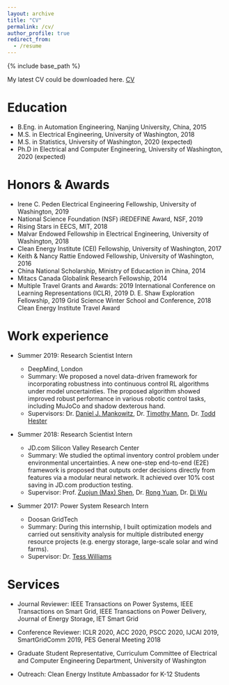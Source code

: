 ```yaml
---
layout: archive
title: "CV"
permalink: /cv/
author_profile: true
redirect_from:
  - /resume
---
```


{% include base_path %}

My latest CV could be downloaded here. [CV](https://drive.google.com/file/d/1e4vGRPEcI7w9w712VtC8JZkrK3vHIJf4/view?usp=sharing)

Education
======
* B.Eng. in Automation Engineering, Nanjing University, China, 2015
* M.S. in Electrical Engineering, University of Washington, 2018
* M.S. in Statistics, University of Washington, 2020 (expected)
* Ph.D in Electrical and Computer Engineering, University of Washington, 2020 (expected)

Honors & Awards
======
* Irene C. Peden Electrical Engineering Fellowship, University of Washington, 2019
* National Science Foundation (NSF) iREDEFINE Award, NSF, 2019 
* Rising Stars in EECS, MIT, 2018 
* Malvar Endowed Fellowship in Electrical Engineering, University of Washington, 2018
* Clean Energy Institute (CEI) Fellowship, University of Washington, 2017
* Keith & Nancy Rattie Endowed Fellowship, University of Washington, 2016
* China National Scholarship, Ministry of Educaction in China, 2014	
* Mitacs Canada Globalink Research Fellowship, 2014	
* Multiple Travel Grants and Awards: 2019 International Conference on Learning Representations (ICLR), 2019 D. E. Shaw Exploration Fellowship, 2019 Grid Science Winter School and Conference,  2018 Clean Energy Institute Travel Award

Work experience
======
* Summer 2019: Research Scientist Intern
  * DeepMind, London
  * Summary: We proposed a novel data-driven framework for incorporating robustness into continuous control RL algorithms under model uncertainties. The proposed algorithm showed improved robust performance in various robotic control tasks, including MuJoCo and shadow dexterous hand.
  * Supervisors: Dr. [Daniel J. Mankowitz](https://danielmankowitz.wixsite.com/danielm), Dr. [Timothy Mann](https://kingtim1.github.io/), Dr. [Todd Hester](http://www.cs.utexas.edu/~todd/)
  
* Summer 2018: Research Scientist Intern
  * JD.com Silicon Valley Research Center
  * Summary: We studied the optimal inventory control problem under environmental uncertainties. A new one-step end-to-end (E2E) framework is proposed that outputs order decisions directly from features via a modular neural network. It achieved over 10\% cost saving in JD.com production testing.
  * Supervisor: Prof. [Zuojun (Max) Shen](https://shen.ieor.berkeley.edu/), Dr. [Rong Yuan](https://www.linkedin.com/in/rong-yuan-b4b15026), Dr. [Di Wu](https://www.linkedin.com/in/thuwoody)  
  
* Summer 2017: Power System Research Intern
  * Doosan GridTech
  * Summary: During this internship, I built optimization models and carried out sensitivity analysis for multiple distributed energy resource projects (e.g. energy storage, large-scale 	solar and wind farms).   
  * Supervisor: Dr. [Tess Williams](https://www.linkedin.com/in/tesslawannawilliams)

Services
======
* Journal Reviewer: IEEE Transactions on Power Systems, IEEE Transactions on Smart Grid, IEEE Transactions on Power Delivery, Journal of Energy Storage, IET Smart Grid
	
* Conference Reviewer: ICLR 2020, ACC 2020, PSCC 2020, IJCAI 2019, SmartGridComm 2019, PES General Meeting 2018
	
* Graduate Student Representative, Curriculum Committee of Electrical and Computer Engineering Department, University of Washington
	
* Outreach: Clean Energy Institute Ambassador for K-12 Students
 